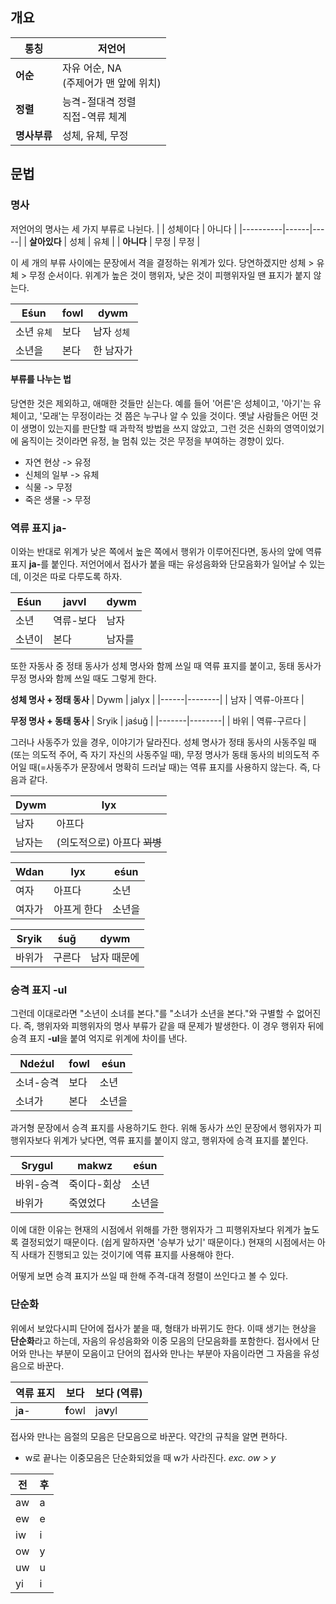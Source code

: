 ## 개요
| 통칭       | 저언어                         |
|----------|-----------------------------|
| **어순**   | 자유 어순, NA<br>(주제어가 맨 앞에 위치) |
| **정렬**   | 능격-절대격 정렬<br>직접-역류 체계       |
| **명사부류** | 성체, 유체, 무정                  |
## 문법
### 명사
저언어의 명사는 세 가지 부류로 나뉜다.
|          | 성체이다 | 아니다 |
|----------|------|-----|
| **살아있다** | 성체   | 유체  |
| **아니다**  | 무정   | 무정  |

이 세 개의 부류 사이에는 문장에서 격을 결정하는 위계가 있다. 당연하겠지만 성체 > 유체 > 무정 순서이다. 위계가 높은 것이 행위자, 낮은 것이 피행위자일 땐 표지가 붙지 않는다.

| Eśun    | fowl | dywm    |
|---------|------|---------|
| 소년 `유체` | 보다   | 남자 `성체` |
| 소년을     | 본다   | 한 남자가   |

#### 부류를 나누는 법
당연한 것은 제외하고, 애매한 것들만 싣는다. 예를 들어 '어른'은 성체이고, '아기'는 유체이고, '모래'는 무정이라는 것 쯤은 누구나 알 수 있을 것이다. 옛날 사람들은 어떤 것이 생명이 있는지를 판단할 때 과학적 방법을 쓰지 않았고, 그런 것은 신화의 영역이었기에 움직이는 것이라면 유정, 늘 멈춰 있는 것은 무정을 부여하는 경향이 있다.
* 자연 현상 -> 유정
* 신체의 일부 -> 유체
* 식물 -> 무정
* 죽은 생물 -> 무정

### 역류 표지 ja-
이와는 반대로 위계가 낮은 쪽에서 높은 쪽에서 행위가 이루어진다면, 동사의 앞에 역류 표지 <strong>ja-</strong>를 붙인다. 저언어에서 접사가 붙을 때는 유성음화와 단모음화가 일어날 수 있는데, 이것은 따로 다루도록 하자.

| Eśun | javvl | dywm |
|------|-------|------|
| 소년   | 역류-보다 | 남자   |
| 소년이  | 본다    | 남자를  |

또한 자동사 중 정태 동사가 성체 명사와 함께 쓰일 때 역류 표지를 붙이고, 동태 동사가 무정 명사와 함께 쓰일 때도 그렇게 한다.

**성체 명사 + 정태 동사**
| Dywm | jalyx  |
|------|--------|
| 남자   | 역류-아프다 |

**무정 명사 + 동태 동사**
| Sryik | jaśuğ  |
|-------|--------|
| 바위    | 역류-구르다 |

그러나 사동주가 있을 경우, 이야기가 달라진다. 성체 명사가 정태 동사의 사동주일 때(또는 의도적 주어, 즉 자기 자신의 사동주일 때), 무정 명사가 동태 동사의 비의도적 주어일 때(=사동주가 문장에서 명확히 드러날 때)는 역류 표지를 사용하지 않는다. 즉, 다음과 같다.

| Dywm | lyx                |
|------|--------------------|
| 남자   | 아프다                |
| 남자는  | (의도적으로) 아프다 ~~꾀병~~ |

| Wdan | lyx    | eśun |
|------|--------|------|
| 여자   | 아프다    | 소년   |
| 여자가  | 아프게 한다 | 소년을  |

| Sryik | śuğ | dywm   |
|-------|-----|--------|
| 바위가   | 구른다 | 남자 때문에 |

### 승격 표지 -ul
그런데 이대로라면 "소년이 소녀를 본다."를 "소녀가 소년을 본다."와 구별할 수 없어진다. 즉, 행위자와 피행위자의 명사 부류가 같을 때 문제가 발생한다. 이 경우 행위자 뒤에 승격 표지 **-ul**을 붙여 억지로 위계에 차이를 낸다.

| Ndeźul | fowl | eśun |
|--------|------|------|
| 소녀-승격  | 보다   | 소년   |
| 소녀가    | 본다   | 소년을  |

과거형 문장에서 승격 표지를 사용하기도 한다. 위해 동사가 쓰인 문장에서 행위자가 피행위자보다 위계가 낮다면, 역류 표지를 붙이지 않고, 행위자에 승격 표지를 붙인다.

| Srygul | makwz  | eśun |
|--------|--------|------|
| 바위-승격  | 죽이다-회상 | 소년   |
| 바위가    | 죽였었다   | 소년을  |

이에 대한 이유는 현재의 시점에서 위해를 가한 행위자가 그 피행위자보다 위계가 높도록 결정되었기 때문이다. (쉽게 말하자면 '승부가 났기' 때문이다.) 현재의 시점에서는 아직 사태가 진행되고 있는 것이기에 역류 표지를 사용해야 한다.

어떻게 보면 승격 표지가 쓰일 때 한해 주격-대격 정렬이 쓰인다고 볼 수 있다.
### 단순화
위에서 보았다시피 단어에 접사가 붙을 때, 형태가 바뀌기도 한다. 이때 생기는 현상을 **단순화**라고 하는데, 자음의 유성음화와 이중 모음의 단모음화를 포함한다. 접사에서 단어와 만나는 부분이 모음이고 단어의 접사와 만나는 부분아 자음이라면 그 자음을 유성음으로 바꾼다.

| 역류 표지   | 보다       | 보다 (역류)   |
|---------|----------|-----------|
| j**a**- | **f**owl | ja**v**yl |

접사와 만나는 음절의 모음은 단모음으로 바꾼다. 약간의 규칙을 알면 편하다.
* w로 끝나는 이중모음은 단순화되었을 때 w가 사라진다. *exc. ow > y*

| 전   | 후   |
|-----|-----|
| aw  | a   |
| ew  | e   |
| iw  | i   |
| ow  | y   |
| uw  | u   |
| yi  | i   |
